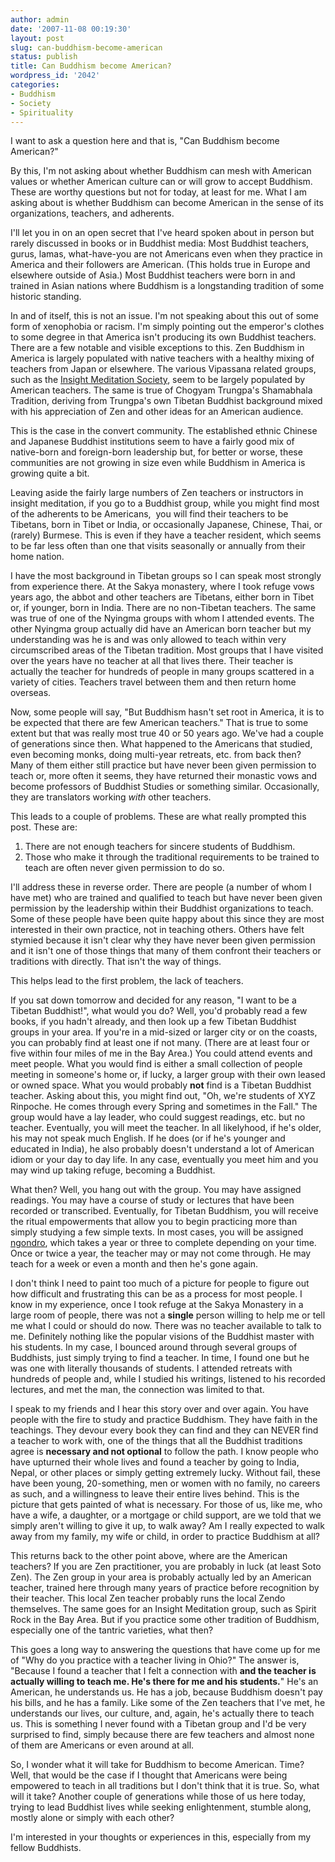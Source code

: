 ```yaml
---
author: admin
date: '2007-11-08 00:19:30'
layout: post
slug: can-buddhism-become-american
status: publish
title: Can Buddhism become American?
wordpress_id: '2042'
categories:
- Buddhism
- Society
- Spirituality
---
```

I want to ask a question here and that is, "Can Buddhism become American?"

By this, I'm not asking about whether Buddhism can mesh with American values or whether American culture can or will grow to accept Buddhism. These are worthy questions but not for today, at least for me. What I am asking about is whether Buddhism can become American in the sense of its organizations, teachers, and adherents.

I'll let you in on an open secret that I've heard spoken about in person but rarely discussed in books or in Buddhist media: Most Buddhist teachers, gurus, lamas, what-have-you are not Americans even when they practice in America and their followers are American. (This holds true in Europe and elsewhere outside of Asia.) Most Buddhist teachers were born in and trained in Asian nations where Buddhism is a longstanding tradition of some historic standing.

In and of itself, this is not an issue. I'm not speaking about this out of some form of xenophobia or racism. I'm simply pointing out the emperor's clothes to some degree in that America isn't producing its own Buddhist teachers. There are a few notable and visible exceptions to this. Zen Buddhism in America is largely populated with native teachers with a healthy mixing of teachers from Japan or elsewhere. The various Vipassana related groups, such as the <a href="http://www.dharma.org/ims/index.php">Insight Meditation Society</a>, seem to be largely populated by American teachers. The same is true of Chogyam Trungpa's Shamabhala Tradition, deriving from Trungpa's own Tibetan Buddhist background mixed with his appreciation of Zen and other ideas for an American audience.

This is the case in the convert community. The established ethnic Chinese and Japanese Buddhist institutions seem to have a fairly good mix of native-born and foreign-born leadership but, for better or worse, these communities are not growing in size even while Buddhism in America is growing quite a bit.

Leaving aside the fairly large numbers of Zen teachers or instructors in insight meditation, if you go to a Buddhist group, while you might find most of the adherents to be Americans,  you will find their teachers to be Tibetans, born in Tibet or India, or occasionally Japanese, Chinese, Thai, or (rarely) Burmese. This is even if they have a teacher resident, which seems to be far less often than one that visits seasonally or annually from their home nation.

I have the most background in Tibetan groups so I can speak most strongly from experience there. At the Sakya monastery, where I took refuge vows years ago, the abbot and other teachers are Tibetans, either born in Tibet or, if younger, born in India. There are no non-Tibetan teachers. The same was true of one of the Nyingma groups with whom I attended events. The other Nyingma group actually did have an American born teacher but my understanding was he is and was only allowed to teach within very circumscribed areas of the Tibetan tradition. Most groups that I have visited over the years have no teacher at all that lives there. Their teacher is actually the teacher for hundreds of people in many groups scattered in a variety of cities. Teachers travel between them and then return home overseas.

Now, some people will say, "But Buddhism hasn't set root in America, it is to be expected that there are few American teachers." That is true to some extent but that was really most true 40 or 50 years ago. We've had a couple of generations since then. What happened to the Americans that studied, even becoming monks, doing multi-year retreats, etc. from back then? Many of them either still practice but have never been given permission to teach or, more often it seems, they have returned their monastic vows and become professors of Buddhist Studies or something similar. Occasionally, they are translators working <em>with</em> other teachers.

This leads to a couple of problems. These are what really prompted this post. These are:
<ol>
	<li>There are not enough teachers for sincere students of Buddhism.</li>
	<li>Those who make it through the traditional requirements to be trained to teach are often never given permission to do so.</li>
</ol>
I'll address these in reverse order. There are people (a number of whom I have met) who are trained and qualified to teach but have never been given permission by the leadership within their Buddhist organizations to teach. Some of these people have been quite happy about this since they are most interested in their own practice, not in teaching others. Others have felt stymied because it isn't clear why they have never been given permission and it isn't one of those things that many of them confront their teachers or traditions with directly. That isn't the way of things.

This helps lead to the first problem, the lack of teachers.

If you sat down tomorrow and decided for any reason, "I want to be a Tibetan Buddhist!", what would you do? Well, you'd probably read a few books, if you hadn't already, and then look up a few Tibetan Buddhist groups in your area. If you're in a mid-sized or larger city or on the coasts, you can probably find at least one if not many. (There are at least four or five within four miles of me in the Bay Area.) You could attend events and meet people. What you would find is either a small collection of people meeting in someone's home or, if lucky, a larger group with their own leased or owned space. What you would probably <strong>not</strong> find is a Tibetan Buddhist teacher. Asking about this, you might find out, "Oh, we're students of XYZ Rinpoche. He comes through every Spring and sometimes in the Fall." The group would have a lay leader, who could suggest readings, etc. but no teacher. Eventually, you will meet the teacher. In all likelyhood, if he's older, his may not speak much English. If he does (or if he's younger and educated in India), he also probably doesn't understand a lot of American idiom or your day to day life. In any case, eventually you meet him and you may wind up taking refuge, becoming a Buddhist.

What then? Well, you hang out with the group. You may have assigned readings. You may have a course of study or lectures that have been recorded or transcribed. Eventually, for Tibetan Buddhism, you will receive the ritual empowerments that allow you to begin practicing more than simply studying a few simple texts. In most cases, you will be assigned <a href="http://en.wikipedia.org/wiki/Ng%C3%B6ndro">ngondro</a>, which takes a year or three to complete depending on your time. Once or twice a year, the teacher may or may not come through. He may teach for a week or even a month and then he's gone again.

I don't think I need to paint too much of a picture for people to figure out how difficult and frustrating this can be as a process for most people. I know in my experience, once I took refuge at the Sakya Monastery in a large room of people, there was not a <strong>single</strong> person willing to help me or tell me what I could or should do now. There was no teacher available to talk to me. Definitely nothing like the popular visions of the Buddhist master with his students. In my case, I bounced around through several groups of Buddhists, just simply trying to find a teacher. In time, I found one but he was one with literally thousands of students. I attended retreats with hundreds of people and, while I studied his writings, listened to his recorded lectures, and met the man, the connection was limited to that.

I speak to my friends and I hear this story over and over again. You have people with the fire to study and practice Buddhism. They have faith in the teachings. They devour every book they can find and they can NEVER find a teacher to work with, one of the things that all the Buddhist traditions agree is <strong>necessary and not optional</strong> to follow the path. I know people who have upturned their whole lives and found a teacher by going to India, Nepal, or other places or simply getting extremely lucky. Without fail, these have been young, 20-something, men or women with no family, no careers as such, and a willingness to leave their entire lives behind. This is the picture that gets painted of what is necessary. For those of us, like me, who have a wife, a daughter, or a mortgage or child support, are we told that we simply aren't willing to give it up, to walk away? Am I really expected to walk away from my family, my wife or child, in order to practice Buddhism at all?

This returns back to the other point above, where are the American teachers? If you are Zen practitioner, you are probably in luck (at least Soto Zen). The Zen group in your area is probably actually led by an American teacher, trained here through many years of practice before recognition by their teacher. This local Zen teacher probably runs the local Zendo themselves. The same goes for an Insight Meditation group, such as Spirit Rock in the Bay Area. But if you practice some other tradition of Buddhism, especially one of the tantric varieties, what then?

This goes a long way to answering the questions that have come up for me of "Why do you practice with a teacher living in Ohio?" The answer is, "Because I found a teacher that I felt a connection with <strong>and the teacher is actually willing to teach me. He's there for me and his students.</strong>" He's an American, he understands us. He has a job, because Buddhism doesn't pay his bills, and he has a family. Like some of the Zen teachers that I've met, he understands our lives, our culture, and, again, he's actually there to teach us. This is something I never found with a Tibetan group and I'd be very surprised to find, simply because there are few teachers and almost none of them are Americans or even around at all.

So, I wonder what it will take for Buddhism to become American. Time? Well, that would be the case if I thought that Americans were being empowered to teach in all traditions but I don't think that it is true. So, what will it take? Another couple of generations while those of us here today, trying to lead Buddhist lives while seeking enlightenment, stumble along, mostly alone or simply with each other?

I'm interested in your thoughts or experiences in this, especially from my fellow Buddhists.

